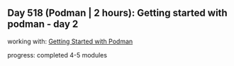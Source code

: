 ## Day 518 (Podman | 2 hours): Getting started with podman - day 2

working with: [Getting Started with Podman](https://www.pluralsight.com/courses/podman-getting-started)

progress:  completed 4-5 modules
